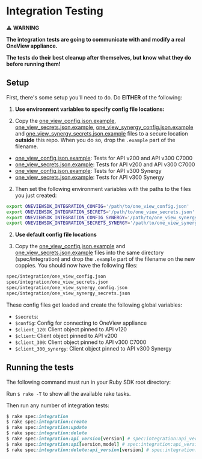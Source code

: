 # Integration Testing
:warning: **WARNING**

**The integration tests are going to communicate with and modify a real OneView appliance.**

**The tests do their best cleanup after themselves, but know what they do before running them!**

## Setup
First, there's some setup you'll need to do. Do **EITHER** of the following:

1. **Use environment variables to specify config file locations:**

  1. Copy the [one_view_config.json.example](one_view_config.json.example),
   [one_view_secrets.json.example](one_view_secrets.json.example), [one_view_synergy_config.json.example](one_view_synergy_config.json.example) and
   [one_view_synergy_secrets.json.example](one_view_synergy_secrets.json.example) files to a secure location
   **outside** this repo. When you do so, drop the `.example` part of the filename.

   - [one_view_config.json.example](one_view_config.json.example): Tests for API v200 and API v300 C7000
   - [one_view_secrets.json.example](one_view_secrets.json.example): Tests for API v200 and API v300 C7000
   - [one_view_config.json.example](one_view_config.json.example): Tests for API v300 Synergy
   - [one_view_secrets.json.example](one_view_secrets.json.example): Tests for API v300 Synergy

  2. Then set the following environment variables with the paths to the files you just created:

   ```bash
   export ONEVIEWSDK_INTEGRATION_CONFIG='/path/to/one_view_config.json'
   export ONEVIEWSDK_INTEGRATION_SECRETS='/path/to/one_view_secrets.json'
   export ONEVIEWSDK_INTEGRATION_CONFIG_SYNERGY='/path/to/one_view_synergy_config.json'
   export ONEVIEWSDK_INTEGRATION_SECRETS_SYNERGY='/path/to/one_view_synergy_secrets.json'
   ```

2. **Use default config file locations**

  1. Copy the [one_view_config.json.example](one_view_config.json.example) and
   [one_view_secrets.json.example](one_view_secrets.json.example) files into the same directory (spec/integration) and drop the `.example` part of the filename on the new coppies. You should now have the following files:

   ```bash
   spec/integration/one_view_config.json
   spec/integration/one_view_secrets.json
   spec/integration/one_view_synergy_config.json
   spec/integration/one_view_synergy_secrets.json
   ```


These config files get loaded and create the following global variables:
 - `$secrets`:
 - `$config`: Config for connecting to OneView appliance
 - `$client_120`: Client object pinned to API v120
 - `$client`: Client object pinned to API v200
 - `$client_300`: Client object pinned to API v300 C7000
 - `$client_300_synergy`: Client object pinned to API v300 Synergy

## Running the tests
The following command must run in your Ruby SDK root directory:

Run `$ rake -T` to show all the available rake tasks.

Then run any number of integration tests:

```ruby
$ rake spec:integration
$ rake spec:integration:create
$ rake spec:integration:update
$ rake spec:integration:delete
$ rake spec:integration:api_version[version] # spec:integration:api_version[300]
$ rake spec:integration:api[version,model] # spec:integration:api_version[300,c7000]
$ rake spec:integration:delete:api_version[version] # spec:integration:delete:api_version[300]
```
